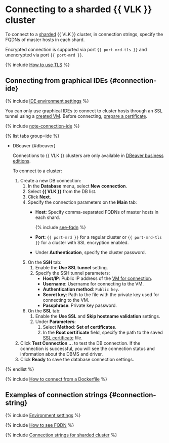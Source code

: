 # Connecting to a sharded {{ VLK }} cluster

To connect to a [sharded](../../concepts/sharding.md) {{ VLK }} cluster, in connection strings, specify the FQDNs of master hosts in each shard.

Encrypted connection is supported via port `{{ port-mrd-tls }}` and unencrypted via port `{{ port-mrd }}`.

{% include [How to use TLS](../../../_includes/mdb/mrd/connect/how-to-use-tls.md) %}

## Connecting from graphical IDEs {#connection-ide}

{% include [IDE environment settings](../../../_includes/mdb/mrd/ide-envs.md) %}

You can only use graphical IDEs to connect to cluster hosts through an SSL tunnel using a [created VM](./index.md#connect). Before connecting, [prepare a certificate](./index.md#get-ssl-cert).

{% include [note-connection-ide](../../../_includes/mdb/note-connection-ide.md) %}

{% list tabs group=ide %}

- DBeaver {#dbeaver}

    Connections to {{ VLK }} clusters are only available in [DBeaver business editions](https://dbeaver.com/buy/).

    To connect to a cluster:

    1. Create a new DB connection:
        1. In the **Database** menu, select **New connection**.
        1. Select **{{ VLK }}** from the DB list.
        1. Click **Next**.
        1. Specify the connection parameters on the **Main** tab:
            * **Host**: Specify comma-separated FQDNs of master hosts in each shard.

              {% include [see-fqdn](../../../_includes/mdb/mrd/fqdn-host.md) %}

            * **Port**: `{{ port-mrd }}` for a regular cluster or `{{ port-mrd-tls }}` for a cluster with SSL encryption enabled.
            * Under **Authentication**, specify the cluster password.
        1. On the **SSH** tab:
            1. Enable the **Use SSL tunnel** setting.
            1. Specify the SSH tunnel parameters:
                * **Host/IP**: Public IP address of the [VM for connection](./index.md#connect).
                * **Username**: Username for connecting to the VM.
                * **Authentication method**: `Public key`.
                * **Secret key**: Path to the file with the private key used for connecting to the VM.
                * **Passphrase**: Private key password.
        1. On the **SSL** tab:
            1. Enable the **Use SSL** and **Skip hostname validation** settings.
            1. Under **Parameters**:
                1. Select **Method**: **Set of certificates**.
                1. In the **Root certificate** field, specify the path to the saved [SSL certificate](./index.md#get-ssl-cert) file.
    1. Click **Test Connection ...** to test the DB connection. If the connection is successful, you will see the connection status and information about the DBMS and driver.
    1. Click **Ready** to save the database connection settings.

{% endlist %}

{% include [How to connect from a Dockerfile](../../../_includes/mdb/mrd/connect/docker-and-redis.md) %}

## Examples of connection strings {#connection-string}

{% include [Environment settings](../../../_includes/mdb/mdb-conn-strings-env.md) %}

{% include [How to see FQDN](../../../_includes/mdb/see-fqdn-in-console.md) %}

{% include [Connection strings for sharded cluster](../../../_includes/mdb/mrd/conn-strings-sharded.md) %}
